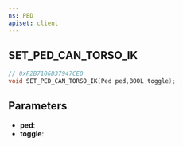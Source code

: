 ```yaml
---
ns: PED
apiset: client
---
```

## SET_PED_CAN_TORSO_IK

```c
// 0xF2B7106D37947CE0
void SET_PED_CAN_TORSO_IK(Ped ped,BOOL toggle);
```


## Parameters
* **ped**:
* **toggle**:



